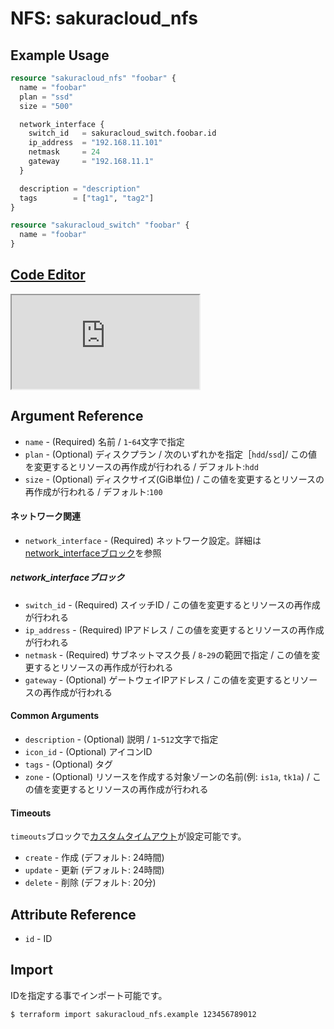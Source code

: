 # NFS: sakuracloud_nfs

## Example Usage

```tf
resource "sakuracloud_nfs" "foobar" {
  name = "foobar"
  plan = "ssd"
  size = "500"

  network_interface {
    switch_id   = sakuracloud_switch.foobar.id
    ip_address  = "192.168.11.101"
    netmask     = 24
    gateway     = "192.168.11.1"
  }

  description = "description"
  tags        = ["tag1", "tag2"]
}

resource "sakuracloud_switch" "foobar" {
  name = "foobar"
}
```

<div class="editor">

<h2><a href="https://zouen-alpha.usacloud.jp/#resource/nfs" target="_blank" rel="noopener noreferrer">Code Editor</a></h2>

<iframe src="https://zouen-alpha.usacloud.jp/#resource/nfs"></iframe>

</div>

## Argument Reference

* `name` - (Required) 名前 / `1`-`64`文字で指定
* `plan` - (Optional) ディスクプラン / 次のいずれかを指定［`hdd`/`ssd`]/ この値を変更するとリソースの再作成が行われる / デフォルト:`hdd`
* `size` - (Optional) ディスクサイズ(GiB単位) / この値を変更するとリソースの再作成が行われる / デフォルト:`100`

#### ネットワーク関連

* `network_interface` - (Required) ネットワーク設定。詳細は[network_interfaceブロック](#network_interface)を参照

##### network_interfaceブロック

* `switch_id` - (Required) スイッチID / この値を変更するとリソースの再作成が行われる
* `ip_address` - (Required) IPアドレス / この値を変更するとリソースの再作成が行われる
* `netmask` - (Required) サブネットマスク長 / `8`-`29`の範囲で指定 / この値を変更するとリソースの再作成が行われる
* `gateway` - (Optional) ゲートウェイIPアドレス / この値を変更するとリソースの再作成が行われる

#### Common Arguments

* `description` - (Optional) 説明 / `1`-`512`文字で指定
* `icon_id` - (Optional) アイコンID
* `tags` - (Optional) タグ
* `zone` - (Optional) リソースを作成する対象ゾーンの名前(例: `is1a`, `tk1a`) / この値を変更するとリソースの再作成が行われる

#### Timeouts

`timeouts`ブロックで[カスタムタイムアウト](https://www.terraform.io/docs/configuration/resources.html#operation-timeouts)が設定可能です。  

* `create` - 作成 (デフォルト: 24時間)
* `update` - 更新 (デフォルト: 24時間)
* `delete` - 削除 (デフォルト: 20分)

## Attribute Reference

* `id` - ID

## Import

IDを指定する事でインポート可能です。

```bash
$ terraform import sakuracloud_nfs.example 123456789012
```